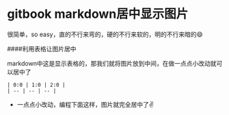 # gitbook markdown居中显示图片

很简单，so easy，直的不行来弯的，硬的不行来软的，明的不行来暗的😄


####利用表格让图片居中

markdown中这是显示表格的，那我们就将图片放到中间，在做一点点小改动就可以居中了

    | 0:0 | 1:0 | 2:0 |
    | -- | -- | -- |
    
- 一点点小改动，编程下面这样，图片就完全居中了✌️

